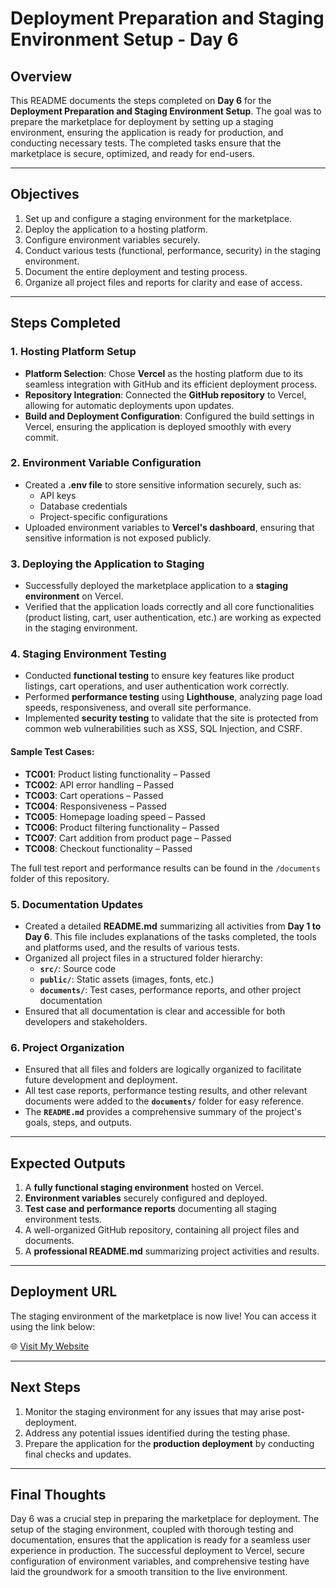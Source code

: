 # **Deployment Preparation and Staging Environment Setup - Day 6**

## **Overview**

This README documents the steps completed on **Day 6** for the **Deployment Preparation and Staging Environment Setup**. The goal was to prepare the marketplace for deployment by setting up a staging environment, ensuring the application is ready for production, and conducting necessary tests. The completed tasks ensure that the marketplace is secure, optimized, and ready for end-users.

---

## **Objectives**

1. Set up and configure a staging environment for the marketplace.
2. Deploy the application to a hosting platform.
3. Configure environment variables securely.
4. Conduct various tests (functional, performance, security) in the staging environment.
5. Document the entire deployment and testing process.
6. Organize all project files and reports for clarity and ease of access.

---

## **Steps Completed**

### **1. Hosting Platform Setup**
- **Platform Selection**: Chose **Vercel** as the hosting platform due to its seamless integration with GitHub and its efficient deployment process.
- **Repository Integration**: Connected the **GitHub repository** to Vercel, allowing for automatic deployments upon updates.
- **Build and Deployment Configuration**: Configured the build settings in Vercel, ensuring the application is deployed smoothly with every commit.

### **2. Environment Variable Configuration**
- Created a **.env file** to store sensitive information securely, such as:
  - API keys
  - Database credentials
  - Project-specific configurations
- Uploaded environment variables to **Vercel's dashboard**, ensuring that sensitive information is not exposed publicly.

### **3. Deploying the Application to Staging**
- Successfully deployed the marketplace application to a **staging environment** on Vercel.
- Verified that the application loads correctly and all core functionalities (product listing, cart, user authentication, etc.) are working as expected in the staging environment.

### **4. Staging Environment Testing**
- Conducted **functional testing** to ensure key features like product listings, cart operations, and user authentication work correctly.
- Performed **performance testing** using **Lighthouse**, analyzing page load speeds, responsiveness, and overall site performance.
- Implemented **security testing** to validate that the site is protected from common web vulnerabilities such as XSS, SQL Injection, and CSRF.

#### **Sample Test Cases**:
- **TC001**: Product listing functionality – Passed
- **TC002**: API error handling – Passed
- **TC003**: Cart operations – Passed
- **TC004**: Responsiveness – Passed
- **TC005**: Homepage loading speed – Passed
- **TC006**: Product filtering functionality – Passed
- **TC007**: Cart addition from product page – Passed
- **TC008**: Checkout functionality – Passed

The full test report and performance results can be found in the `/documents` folder of this repository.

### **5. Documentation Updates**
- Created a detailed **README.md** summarizing all activities from **Day 1 to Day 6**. This file includes explanations of the tasks completed, the tools and platforms used, and the results of various tests.
- Organized all project files in a structured folder hierarchy:
  - **`src/`**: Source code
  - **`public/`**: Static assets (images, fonts, etc.)
  - **`documents/`**: Test cases, performance reports, and other project documentation
- Ensured that all documentation is clear and accessible for both developers and stakeholders.

### **6. Project Organization**
- Ensured that all files and folders are logically organized to facilitate future development and deployment.
- All test case reports, performance testing results, and other relevant documents were added to the **`documents/`** folder for easy reference.
- The **`README.md`** provides a comprehensive summary of the project's goals, steps, and outputs.

---

## **Expected Outputs**

1. A **fully functional staging environment** hosted on Vercel.
2. **Environment variables** securely configured and deployed.
3. **Test case and performance reports** documenting all staging environment tests.
4. A well-organized GitHub repository, containing all project files and documents.
5. A **professional README.md** summarizing project activities and results.

---

## **Deployment URL**
The staging environment of the marketplace is now live! You can access it using the link below:

🌐 [Visit My Website](https://food-deleivery-website-phi.vercel.app/)

---

## **Next Steps**
1. Monitor the staging environment for any issues that may arise post-deployment.
2. Address any potential issues identified during the testing phase.
3. Prepare the application for the **production deployment** by conducting final checks and updates.

---

## **Final Thoughts**
Day 6 was a crucial step in preparing the marketplace for deployment. The setup of the staging environment, coupled with thorough testing and documentation, ensures that the application is ready for a seamless user experience in production. The successful deployment to Vercel, secure configuration of environment variables, and comprehensive testing have laid the groundwork for a smooth transition to the live environment.

